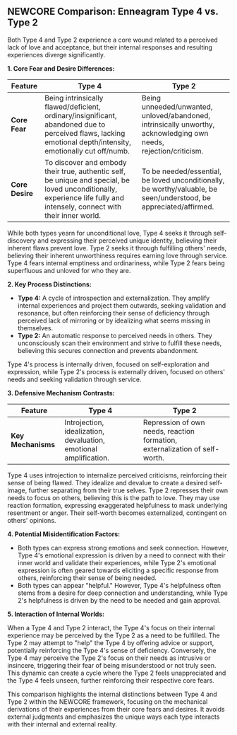 ## NEWCORE Comparison: Enneagram Type 4 vs. Type 2

Both Type 4 and Type 2 experience a core wound related to a perceived lack of love and acceptance, but their internal responses and resulting experiences diverge significantly.

**1. Core Fear and Desire Differences:**

| Feature | Type 4 | Type 2 |
|---|---|---|
| **Core Fear** | Being intrinsically flawed/deficient, ordinary/insignificant, abandoned due to perceived flaws, lacking emotional depth/intensity, emotionally cut off/numb. | Being unneeded/unwanted, unloved/abandoned, intrinsically unworthy, acknowledging own needs, rejection/criticism. |
| **Core Desire** | To discover and embody their true, authentic self, be unique and special, be loved unconditionally, experience life fully and intensely, connect with their inner world. | To be needed/essential, be loved unconditionally, be worthy/valuable, be seen/understood, be appreciated/affirmed. |

While both types yearn for unconditional love, Type 4 seeks it through self-discovery and expressing their perceived unique identity, believing their inherent flaws prevent love. Type 2 seeks it through fulfilling others' needs, believing their inherent unworthiness requires earning love through service.  Type 4 fears internal emptiness and ordinariness, while Type 2 fears being superfluous and unloved for who they are.

**2. Key Process Distinctions:**

* **Type 4:** A cycle of introspection and externalization.  They amplify internal experiences and project them outwards, seeking validation and resonance, but often reinforcing their sense of deficiency through perceived lack of mirroring or by idealizing what seems missing in themselves.
* **Type 2:** An automatic response to perceived needs in others.  They unconsciously scan their environment and strive to fulfill these needs, believing this secures connection and prevents abandonment.

Type 4's process is internally driven, focused on self-exploration and expression, while Type 2's process is externally driven, focused on others' needs and seeking validation through service.

**3. Defensive Mechanism Contrasts:**

| Feature | Type 4 | Type 2 |
|---|---|---|
| **Key Mechanisms** | Introjection, idealization, devaluation, emotional amplification. | Repression of own needs, reaction formation, externalization of self-worth. |

Type 4 uses introjection to internalize perceived criticisms, reinforcing their sense of being flawed. They idealize and devalue to create a desired self-image, further separating from their true selves.  Type 2 represses their own needs to focus on others, believing this is the path to love.  They may use reaction formation, expressing exaggerated helpfulness to mask underlying resentment or anger.  Their self-worth becomes externalized, contingent on others' opinions.


**4. Potential Misidentification Factors:**

* Both types can express strong emotions and seek connection.  However, Type 4's emotional expression is driven by a need to connect with their inner world and validate their experiences, while Type 2's emotional expression is often geared towards eliciting a specific response from others, reinforcing their sense of being needed.
* Both types can appear "helpful."  However, Type 4's helpfulness often stems from a desire for deep connection and understanding, while Type 2's helpfulness is driven by the need to be needed and gain approval.

**5. Interaction of Internal Worlds:**

When a Type 4 and Type 2 interact, the Type 4's focus on their internal experience may be perceived by the Type 2 as a need to be fulfilled.  The Type 2 may attempt to "help" the Type 4 by offering advice or support, potentially reinforcing the Type 4's sense of deficiency.  Conversely, the Type 4 may perceive the Type 2's focus on their needs as intrusive or insincere, triggering their fear of being misunderstood or not truly seen.  This dynamic can create a cycle where the Type 2 feels unappreciated and the Type 4 feels unseen, further reinforcing their respective core fears.


This comparison highlights the internal distinctions between Type 4 and Type 2 within the NEWCORE framework, focusing on the mechanical derivations of their experiences from their core fears and desires.  It avoids external judgments and emphasizes the unique ways each type interacts with their internal and external reality.
